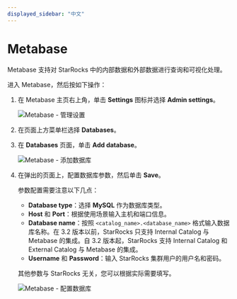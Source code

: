 ```yaml
---
displayed_sidebar: "中文"
---
```


# Metabase

Metabase 支持对 StarRocks 中的内部数据和外部数据进行查询和可视化处理。

进入 Metabase，然后按如下操作：

1. 在 Metabase 主页右上角，单击 **Settings** 图标并选择 **Admin settings**。

   ![Metabase - 管理设置](../../assets/Metabase/Metabase_1.png)

2. 在页面上方菜单栏选择 **Databases**。

3. 在 **Databases** 页面，单击 **Add database**。

   ![Metabase - 添加数据库](../../assets/Metabase/Metabase_2.png)

4. 在弹出的页面上，配置数据库参数，然后单击 **Save**。

   参数配置需要注意以下几点：

   - **Database type**：选择 **MySQL** 作为数据库类型。
   - **Host** 和 **Port**：根据使用场景输入主机和端口信息。
   - **Database name**：按照 `<catalog_name>.<database_name>` 格式输入数据库名称。在 3.2 版本以前，StarRocks 只支持 Internal Catalog 与 Metabase 的集成。自 3.2 版本起，StarRocks 支持 Internal Catalog 和 External Catalog 与 Metabase 的集成。
   - **Username** 和 **Password**：输入 StarRocks 集群用户的用户名和密码。

   其他参数与 StarRocks 无关，您可以根据实际需要填写。

   ![Metabase - 配置数据库](../../assets/Metabase/Metabase_3.png)